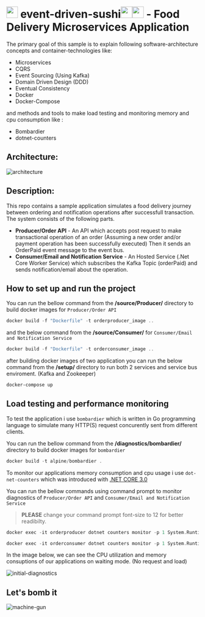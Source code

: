 # <img src="https://icons-for-free.com/iconfiles/png/512/sushi-1320568027512378083.png" width="30" height="30"> event-driven-sushi<img src="https://cdn0.iconfinder.com/data/icons/linkedin-ui-colored/48/JD-13-512.png" height="30" width="30"><img src="https://icon-library.com/images/delivery-icon-png/delivery-icon-png-29.jpg" width="30"> - Food Delivery Microservices Application
 The primary goal of this sample is to explain following software-architecture concepts and container-technologies like:  
* Microservices  
* CQRS  
* Event Sourcing (Using Kafka)
* Domain Driven Design (DDD)  
* Eventual Consistency  
* Docker
* Docker-Compose

and methods and tools to make load testing and monitoring memory and cpu consumption like  :
* Bombardier
* dotnet-counters

## Architecture:

![architecture](https://github.com/emrealper/event-driven-sushi/blob/main/media/Architecture.png)

## Description:
This repo contains a sample application simulates a food delivery journey between ordering and notification operations after successfull transaction. The system consists of the following parts.

* **Producer/Order API** - An API which accepts post request to make transactional operation of an order (Assuming a new order and/or payment operation has been successfully executed) Then it sends an OrderPaid event message to the event bus. 
* **Consumer/Email and Notification Service** - An Hosted Service (.Net Core Worker Service) which subscribes the Kafka Topic (orderPaid) and sends notification/email about the operation.

## How to set up and run the project
You can run the bellow command from the **/source/Producer/** directory to build docker images for  `Producer/Order API` 
```powershell
docker build -f "Dockerfile" -t orderproducer_image ..
```

and the below command from the **/source/Consumer/**  for `Consumer/Email and Notification Service` 

```powershell
docker build -f "Dockerfile" -t orderconsumer_image ..
```

after building docker images of two application you can run the below command from the **/setup/** directory to run both 2 services and service bus enviroment. (Kafka and Zookeeper)

```powershell
docker-compose up
```
## Load testing and performance monitoring

To test the application i use `bombardier` which is written in Go programming language to simulate many HTTP(S) request concurently sent from different clients.

You can run the bellow command from the **/diagnostics/bombardier/** directory to build docker images for  `bombardier` 

```powershell
docker build -t alpine/bombardier .
```

To monitor our applications memory consumption and cpu usage i use `dot-net-counters` which was introduced with [.NET CORE 3.0](https://devblogs.microsoft.com/dotnet/introducing-diagnostics-improvements-in-net-core-3-0/)

You can run the bellow commands using command prompt to monitor diagnostics of `Producer/Order API` and `Consumer/Email and Notification Service` 
>**PLEASE** change your command prompt font-size to 12 for better readibilty.

```cpp
docker exec -it orderproducer dotnet counters monitor -p 1 System.Runtime Microsoft.AspNetCore.Hosting
```

```cpp
docker exec -it orderconsumer dotnet counters monitor -p 1 System.Runtime
```
In the image below, we can see the CPU utilization and memory consuptions of our applications on waiting mode. (No request and load)

![initial-diagnostics](https://github.com/emrealper/event-driven-sushi/blob/main/media/Diagnostics-1.png)


## Let's bomb it
![machine-gun](https://i.imgur.com/2u6JJnh.gif)

